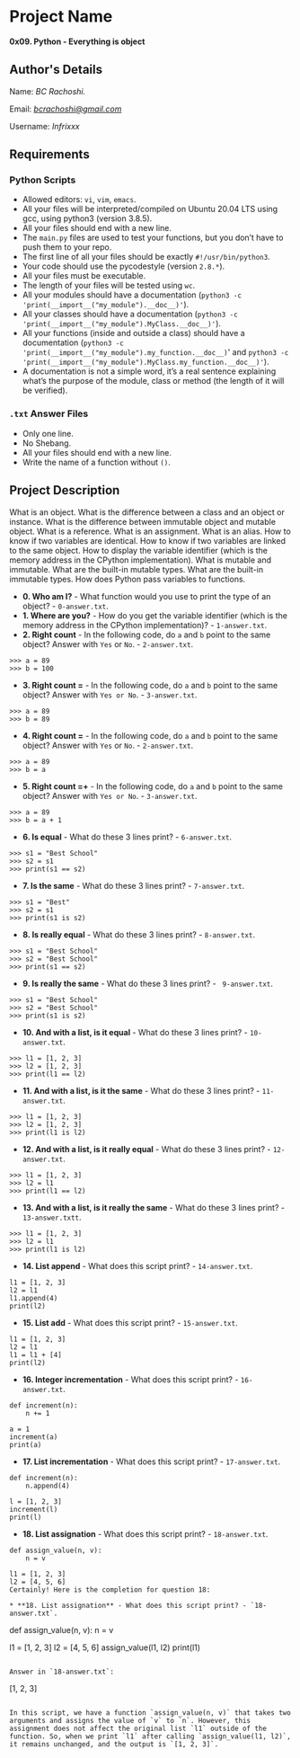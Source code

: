 # Project Name
**0x09. Python - Everything is object**

## Author's Details
Name: *BC Rachoshi.*

Email: *bcrachoshi@gmail.com*

Username: *Infrixxx*

##  Requirements

### Python Scripts
*   Allowed editors: `vi`, `vim`, `emacs`.
*   All your files will be interpreted/compiled on Ubuntu 20.04 LTS using gcc, using python3 (version 3.8.5).
*   All your files should end with a new line.
*   The `main.py` files are used to test your functions, but you don’t have to push them to your repo.
*   The first line of all your files should be exactly `#!/usr/bin/python3`.
*   Your code should use the pycodestyle (version `2.8.*`).
*   All your files must be executable.
*   The length of your files will be tested using `wc`.
*   All your modules should have a documentation (`python3 -c 'print(__import__("my_module").__doc__)'`).
*   All your classes should have a documentation (`python3 -c 'print(__import__("my_module").MyClass.__doc__)'`).
*   All your functions (inside and outside a class) should have a documentation (`python3 -c 'print(__import__("my_module").my_function.__doc__)`' and `python3 -c 'print(__import__("my_module").MyClass.my_function.__doc__)'`).
*   A documentation is not a simple word, it’s a real sentence explaining what’s the purpose of the module, class or method (the length of it will be verified).

### `.txt` Answer Files
*   Only one line.
*   No Shebang.
*   All your files should end with a new line.
*   Write the name of a function without `()`.


## Project Description
What is an object.
What is the difference between a class and an object or instance.
What is the difference between immutable object and mutable object.
What is a reference.
What is an assignment.
What is an alias.
How to know if two variables are identical.
How to know if two variables are linked to the same object.
How to display the variable identifier (which is the memory address in the CPython implementation).
What is mutable and immutable.
What are the built-in mutable types.
What are the built-in immutable types.
How does Python pass variables to functions.


* **0. Who am I?** - What function would you use to print the type of an object? - `0-answer.txt`.
* **1. Where are you?** - How do you get the variable identifier (which is the memory address in the CPython implementation)? - `1-answer.txt`.
* **2. Right count** - In the following code, do `a` and `b` point to the same object? Answer with `Yes` or `No`. - `2-answer.txt`.
```
>>> a = 89
>>> b = 100
```
* **3. Right count =** - In the following code, do `a` and `b` point to the same object? Answer with `Yes or No`. - `3-answer.txt`.
```
>>> a = 89
>>> b = 89
```
* **4. Right count =** - In the following code, do `a` and `b` point to the same object? Answer with `Yes` or `No`. - `2-answer.txt`.
```
>>> a = 89
>>> b = a
```
* **5. Right count =+** - In the following code, do `a` and `b` point to the same object? Answer with `Yes or No`. - `3-answer.txt`.
```
>>> a = 89
>>> b = a + 1
```
* **6. Is equal** - What do these 3 lines print? - `6-answer.txt`.
```
>>> s1 = "Best School"
>>> s2 = s1
>>> print(s1 == s2)
```
* **7. Is the same** - What do these 3 lines print? - `7-answer.txt`.
```
>>> s1 = "Best"
>>> s2 = s1
>>> print(s1 is s2)
```
* **8. Is really equal** - What do these 3 lines print? - `8-answer.txt`.
```
>>> s1 = "Best School"
>>> s2 = "Best School"
>>> print(s1 == s2)
```
* **9. Is really the same** - What do these 3 lines print? - ` 9-answer.txt`.
```
>>> s1 = "Best School"
>>> s2 = "Best School"
>>> print(s1 is s2)
```
* **10. And with a list, is it equal** - What do these 3 lines print? - `10-answer.txt`.
```
>>> l1 = [1, 2, 3]
>>> l2 = [1, 2, 3] 
>>> print(l1 == l2)
```
* **11. And with a list, is it the same** - What do these 3 lines print? - `11-answer.txt`.
```
>>> l1 = [1, 2, 3]
>>> l2 = [1, 2, 3] 
>>> print(l1 is l2)
```
* **12. And with a list, is it really equal** - What do these 3 lines print? - `12-answer.txt`.
```
>>> l1 = [1, 2, 3]
>>> l2 = l1
>>> print(l1 == l2)
```
* **13. And with a list, is it really the same** - What do these 3 lines print? - `13-answer.txtt`.
```
>>> l1 = [1, 2, 3]
>>> l2 = l1
>>> print(l1 is l2)
```
* **14. List append** - What does this script print? - `14-answer.txt`.
```
l1 = [1, 2, 3]
l2 = l1
l1.append(4)
print(l2)
```
* **15. List add** - What does this script print? - `15-answer.txt`.
```
l1 = [1, 2, 3]
l2 = l1
l1 = l1 + [4]
print(l2)
```
* **16. Integer incrementation** - What does this script print? - `16-answer.txt`.
```
def increment(n):
    n += 1

a = 1
increment(a)
print(a)
```
* **17. List incrementation** - What does this script print? - `17-answer.txt`.
```
def increment(n):
    n.append(4)

l = [1, 2, 3]
increment(l)
print(l)
```
* **18. List assignation** - What does this script print? - `18-answer.txt`.
```
def assign_value(n, v):
    n = v

l1 = [1, 2, 3]
l2 = [4, 5, 6]
Certainly! Here is the completion for question 18:

* **18. List assignation** - What does this script print? - `18-answer.txt`.
```
def assign_value(n, v):
    n = v

l1 = [1, 2, 3]
l2 = [4, 5, 6]
assign_value(l1, l2)
print(l1)
```

Answer in `18-answer.txt`:
```
[1, 2, 3]
```

In this script, we have a function `assign_value(n, v)` that takes two arguments and assigns the value of `v` to `n`. However, this assignment does not affect the original list `l1` outside of the function. So, when we print `l1` after calling `assign_value(l1, l2)`, it remains unchanged, and the output is `[1, 2, 3]`.